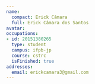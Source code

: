 ```yaml
---
name:
  compact: Erick Câmara
  full: Erick Câmara dos Santos
avatar:
occupations:
- id: 20151380265
  type: student
  campus: ifpb-jp
  course: cstrc
  isFinished: true
addresses:
  email: erickcamara3@gmail.com
---
```

